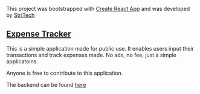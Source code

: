 This project was bootstrapped with [Create React App](https://github.com/facebook/create-react-app) and was developed by [StriTech](https://stritech.netlify.com/)

## [Expense Tracker](https://expense-trackometer.netlify.app)

This is a simple application made for public use.
It enables users input their transactions and track expenses made.
No ads, no fee, just a simple applicatoins.

Anyone is free to contribute to this application.

The backend can be found [here](https://github.com/pedoch/expense-tracker-backend)
